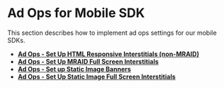 # Ad Ops for Mobile SDK

<div class="body">

This section describes how to implement ad ops settings for our mobile
SDKs.

</div>

<div class="related-links">

- **[Ad Ops - Set Up HTML Responsive Interstitials
  (non-MRAID)](ad-ops-set-up-html-responsive-interstitials-non-mraid.html)**  
- **[Ad Ops - Set Up MRAID Full Screen
  Interstitials](ad-ops-set-up-mraid-full-screen-interstitials.html)**  
- **[Ad Ops - Set up Static Image
  Banners](ad-ops-set-up-static-image-banners.html)**  
- **[Ad Ops - Set Up Static Image Full Screen
  Interstitials](ad-ops-set-up-static-image-full-screen-interstitials.html)**  

</div>
